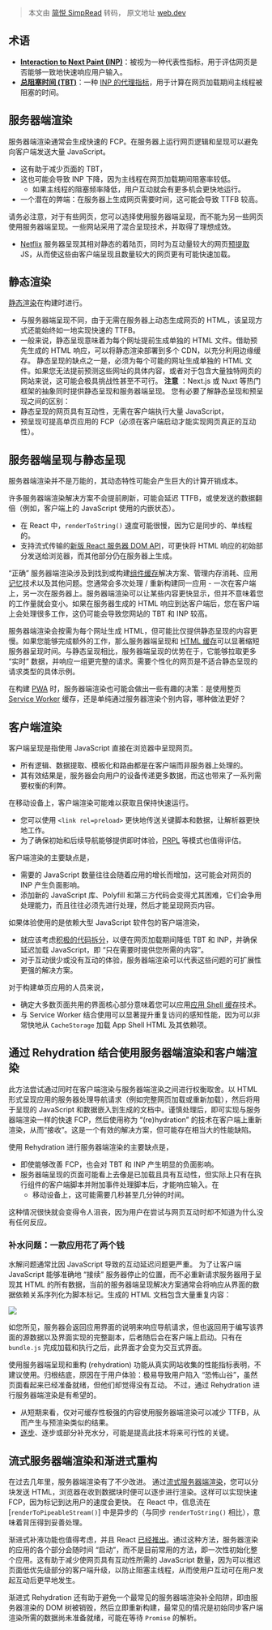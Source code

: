 > 本文由 [简悦 SimpRead](http://ksria.com/simpread/) 转码， 原文地址 [web.dev](https://web.dev/articles/rendering-on-the-web?hl=zh-cn)

术语
--

*   **[Interaction to Next Paint (INP)](https://web.dev/articles/inp?hl=zh-cn)**：被视为一种代表性指标，用于评估网页是否能够一致地快速响应用户输入。
*   **[总阻塞时间 (TBT)](https://web.dev/articles/tbt?hl=zh-cn)**：一种 [INP 的代理指标](https://almanac.httparchive.org/en/2022/performance#inp-and-tbt)，用于计算在网页加载期间主线程被阻塞的时间。

服务器端渲染
------
服务器端渲染通常会生成快速的 FCP。在服务器上运行网页逻辑和呈现可以避免向客户端发送大量 JavaScript。
- 这有助于减少页面的 TBT，
- 这也可能会导致 INP 下降，因为主线程在网页加载期间阻塞率较低。
	- 如果主线程的阻塞频率降低，用户互动就会有更多机会更快地运行。
- 一个潜在的弊端：在服务器上生成网页需要时间，这可能会导致 TTFB 较高。

请务必注意，对于有些网页，您可以选择使用服务器端呈现，而不能为另一些网页使用服务器端呈现。一些网站采用了混合呈现技术，并取得了理想成效。
- [Netflix](https://medium.com/dev-channel/a-netflix-web-performance-case-study-c0bcde26a9d9) 服务器呈现其相对静态的着陆页，同时为互动量较大的网页[预提取](https://dev.to/addyosmani/speed-up-next-page-navigations-with-prefetching-4285) JS，从而使这些由客户端呈现且数量较大的网页更有可能快速加载。


静态渲染
----
[静态渲染](https://frontarm.com/james-k-nelson/static-vs-server-rendering/)在构建时进行。
- 与服务器端呈现不同，由于无需在服务器上动态生成网页的 HTML，该呈现方式还能始终如一地实现快速的 TTFB。
- 一般来说，静态呈现意味着为每个网址提前生成单独的 HTML 文件。借助预先生成的 HTML 响应，可以将静态渲染部署到多个 CDN，以充分利用边缘缓存。
静态呈现的缺点之一是，必须为每个可能的网址生成单独的 HTML 文件。如果您无法提前预测这些网址的具体内容，或者对于包含大量独特网页的网站来说，这可能会极具挑战性甚至不可行。
**注意** ：Next.js 或 Nuxt 等热门框架的抽象同时提供静态呈现和服务器端呈现。
您有必要了解静态呈现和预呈现之间的区别：
- 静态呈现的网页具有互动性，无需在客户端执行大量 JavaScript，
- 预呈现可提高单页应用的 FCP（必须在客户端启动才能实现网页真正的互动性）。

服务器端呈现与静态呈现
-----------
服务器端渲染并不是万能的，其动态特性可能会产生巨大的计算开销成本。

许多服务器端渲染解决方案不会提前刷新，可能会延迟 TTFB，或使发送的数据翻倍（例如，客户端上的 JavaScript 使用的内嵌状态）。
- 在 React 中，`renderToString()` 速度可能很慢，因为它是同步的、单线程的。
- 支持流式传输的[新版 React 服务器 DOM API](https://react.dev/reference/react-dom/server)，可更快将 HTML 响应的初始部分发送给浏览器，而其他部分仍在服务器上生成。

“正确” 服务器端渲染涉及到找到或构建[组件缓存](https://medium.com/@reactcomponentcaching/)解决方案、管理内存消耗、应用[记忆](https://speakerdeck.com/maxnajim/hastening-react-ssr-with-component-memoization-and-templatization)技术以及其他问题。您通常会多次处理 / 重新构建同一应用 - 一次在客户端上，另一次在服务器上。服务器端渲染可以让某些内容更快显示，但并不意味着您的工作量就会变小。如果在服务器生成的 HTML 响应到达客户端后，您在客户端上会处理很多工作，这仍可能会导致您网站的 TBT 和 INP 较高。

服务器端渲染会按需为每个网址生成 HTML，但可能比仅提供静态呈现的内容更慢。如果您能够完成额外的工作，那么服务器端呈现和 [HTML 缓存](https://freecontent.manning.com/caching-in-react/)可以显著缩短服务器呈现时间。与静态呈现相比，服务器端呈现的优势在于，它能够拉取更多 “实时” 数据，并响应一组更完整的请求。需要个性化的网页是不适合静态呈现的请求类型的具体示例。

在构建 [PWA](https://web.dev/explore/progressive-web-apps?hl=zh-cn) 时，服务器端渲染也可能会做出一些有趣的决策：是使用整页 [Service Worker](https://developer.chrome.com/docs/workbox/service-worker-overview/?hl=zh-cn) 缓存，还是单纯通过服务器渲染个别内容，哪种做法更好？

客户端渲染
-----

客户端呈现是指使用 JavaScript 直接在浏览器中呈现网页。
- 所有逻辑、数据提取、模板化和路由都是在客户端而非服务器上处理的。
- 其有效结果是，服务器会向用户的设备传递更多数据，而这也带来了一系列需要权衡的利弊。

在移动设备上，客户端渲染可能难以获取且保持快速运行。
- 您可以使用 `<link rel=preload>` 更快地传送关键脚本和数据，让解析器更快地工作。
- 为了确保初始和后续导航能够提供即时体验，[PRPL](https://web.dev/articles/apply-instant-loading-with-prpl?hl=zh-cn) 等模式也值得评估。

客户端渲染的主要缺点是，
- 需要的 JavaScript 数量往往会随着应用的增长而增加，这可能会对网页的 INP 产生负面影响。
- 添加新的 JavaScript 库、Polyfill 和第三方代码会变得尤其困难，它们会争用处理能力，而且往往必须先进行处理，然后才能呈现网页内容。

如果体验使用的是依赖大型 JavaScript 软件包的客户端渲染，
- 就应该考虑[积极的代码拆分](https://web.dev/articles/reduce-javascript-payloads-with-code-splitting?hl=zh-cn)，以便在网页加载期间降低 TBT 和 INP，并确保延迟加载 JavaScript，即 “只在需要时提供您所需的内容”。
- 对于互动很少或没有互动的体验，服务器端渲染可以代表这些问题的可扩展性更强的解决方案。

对于构建单页应用的人员来说，
- 确定大多数页面共用的界面核心部分意味着您可以应用[应用 Shell 缓存](https://developer.chrome.com/blog/app-shell/?hl=zh-cn)技术。
- 与 Service Worker 结合使用可以显著提升重复访问的感知性能，因为可以非常快地从 `CacheStorage` 加载 App Shell HTML 及其依赖项。

通过 Rehydration 结合使用服务器端渲染和客户端渲染
-------------------------------
此方法尝试通过同时在客户端渲染与服务器端渲染之间进行权衡取舍。以 HTML 形式呈现应用的服务器处理导航请求（例如完整网页加载或重新加载），然后将用于呈现的 JavaScript 和数据嵌入到生成的文档中。谨慎处理后，即可实现与服务器端渲染一样的快速 FCP，然后使用称为 “(re)hydration” 的技术在客户端上重新渲染，从而“接收”。[](https://react.dev/reference/react-dom/client/hydrateRoot)这是一个有效的解决方案，但可能存在相当大的性能缺陷。

使用 Rehydration 进行服务器端渲染的主要缺点是，
- 即使能够改善 FCP，也会对 TBT 和 INP 产生明显的负面影响。
- 服务器端呈现的页面可能看上去像是已加载且具有互动性，但实际上只有在执行组件的客户端脚本并附加事件处理脚本后，才能响应输入。在
	- 移动设备上，这可能需要几秒甚至几分钟的时间。

这种情况很快就会变得令人沮丧，因为用户在尝试与网页互动时却不知道为什么没有任何反应。

### 补水问题：一款应用花了两个钱

水解问题通常比因 JavaScript 导致的互动延迟问题更严重。
为了让客户端 JavaScript 能够准确地 “接续” 服务器停止的位置，而不必重新请求服务器用于呈现其 HTML 的所有数据，当前的服务器端呈现解决方案通常会将响应从界面的数据依赖关系序列化为脚本标记。生成的 HTML 文档包含大量重复内容：

![](https://web.dev/static/articles/rendering-on-the-web/image/html-document-containing-94fb8c198eab8.png?hl=zh-cn)

如您所见，服务器会返回应用界面的说明来响应导航请求，但也返回用于编写该界面的源数据以及界面实现的完整副本，后者随后会在客户端上启动。只有在 `bundle.js` 完成加载和执行之后，此界面才会变为交互式界面。

使用服务器端呈现和重构 (rehydration) 功能从真实网站收集的性能指标表明，不建议使用。归根结底，原因在于用户体验：极易导致用户陷入 “恐怖山谷”，虽然页面看起来已经准备就绪，但他们却觉得没有互动。
不过，通过 Rehydration 进行服务器端渲染是有希望的。
- 从短期来看，仅对可缓存性极强的内容使用服务器端渲染可以减少 TTFB，从而产生与预渲染类似的结果。
- [逐步](https://www.emberjs.com/blog/2017/10/10/glimmer-progress-report.html)、逐步或部分补充水分，可能是提高此技术将来可行性的关键。

流式服务器端渲染和渐进式重构
--------------

在过去几年里，服务器端渲染有了不少改进。
通过[流式服务器端渲染](https://mxstbr.com/thoughts/streaming-ssr)，您可以分块发送 HTML，浏览器在收到数据块时便可以逐步进行渲染。这样可以实现快速 FCP，因为标记到达用户的速度会更快。
在 React 中，信息流在 [`renderToPipeableStream()`] 中是异步的（与同步 `renderToString()` 相比），意味着背压得到妥善处理。

渐进式补液功能也值得考虑，并且 React [已经推出](https://github.com/facebook/react/pull/14717)。通过这种方法，服务器渲染的应用的各个部分会随时间 “启动”，而不是目前常用的方法，即一次性初始化整个应用。这有助于减少使网页具有互动性所需的 JavaScript 数量，因为可以推迟页面低优先级部分的客户端升级，以防止阻塞主线程，从而使用户互动可在用户发起互动后更早地发生。

渐进式 Rehydration 还有助于避免一个最常见的服务器端渲染补全陷阱，即由服务器渲染的 DOM 树被销毁，然后立即重新构建，最常见的情况是初始同步客户端渲染所需的数据尚未准备就绪，可能在等待 `Promise` 的解析。


